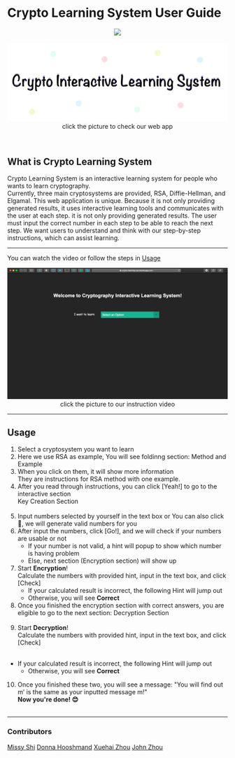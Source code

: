 # Crypto Learning System User Guide

<p align="center">
<a href="https://github.com/missystem/crypto_learning_sys/graphs/contributors" alt="Contributors"><img src="https://img.shields.io/badge/contributors-4-green" /></a>
</p>

<p align='center'>
<a href="https://crypto-learning-sys.herokuapp.com" class="image"><img src="images/logo.png" alt="" /></a><br/>
click the picture to check our web app
</p>
<br/>

## What is Crypto Learning System

Crypto Learning System is an interactive learning system for people who wants to learn cryptography. <br/>
Currently, three main cryptosystems are provided, RSA, Diffie-Hellman, and Elgamal. This web application is unique. Because it is not only providing generated results, it uses interactive learning tools and communicates with the user at each step. it is not only providing generated results. The user must input the correct number in each step to be able to reach the next step. We want users to understand and think with our step-by-step instructions, which can assist learning. <br/>

---

You can watch the video or follow the steps in [Usage](https://github.com/missystem/crypto_learning_sys#usage)<br/>
<p align='center'>
<a href="https://youtu.be/8n4My4PsU0w" class="image"><img src="images/webapppage.png" alt="" /></a><br/>
click the picture to our instruction video<br/>
</p>

---

## Usage
1. Select a cryptosystem you want to learn
<a href="https://crypto-learning-sys.herokuapp.com" class="image"><img src="images/instruction1.png" alt="" /></a><br/>
2. Here we use RSA as example, You will see foldinng section: Method and Example
<a href="https://crypto-learning-sys.herokuapp.com" class="image"><img src="images/instruction2.png" alt="" /></a><br/>
3. When you click on them, it will show more information<br/>
They are instructions for RSA method with one example.
<a href="https://crypto-learning-sys.herokuapp.com" class="image"><img src="images/instruction3.png" alt="" /></a><br/>
4. After you read through instructions, you can click [Yeah!] to go to the interactive section<br/>
	Key Creation Section <br/>
<a href="https://crypto-learning-sys.herokuapp.com" class="image"><img src="images/instruction4.png" alt="" /></a><br/>
5. Input numbers selected by yourself in the text box or You can also click 🎲, we will generate valid numbers for you 
<a href="https://crypto-learning-sys.herokuapp.com" class="image"><img src="images/instruction5.png" alt="" /></a><br/>
6. After input the numbers, click [Go!], and we will check if your numbers are usable or not
<a href="https://crypto-learning-sys.herokuapp.com" class="image"><img src="images/instruction7.png" alt="" /></a><br/>
	- If your number is not valid, a hint will popup to show which number is having problem
	<a href="https://crypto-learning-sys.herokuapp.com" class="image"><img src="images/error1.png" alt="" /></a><br/>
	- Else, next section (Encryption section) will show up
	<a href="https://crypto-learning-sys.herokuapp.com" class="image"><img src="images/instruction8.png" alt="" /></a><br/>
7. Start **Encryption**! <br/>
Calculate the numbers with provided hint, input in the text box, and click [Check] <br/>
	- If your calculated result is incorrect, the following Hint will jump out
	<a href="https://crypto-learning-sys.herokuapp.com" class="image"><img src="images/error2.png" alt="" /></a><br/>
	- Otherwise, you will see **Correct**
	<a href="https://crypto-learning-sys.herokuapp.com" class="image"><img src="images/instruction9.png" alt="" /></a><br/>
8. Once you finished the encryption section with correct answers, you are eligible to go to the next section: Decryption Section <br/>
<a href="https://crypto-learning-sys.herokuapp.com" class="image"><img src="images/instruction10.png" alt="" /></a><br/>
9. Start **Decryption**! <br/>
Calculate the numbers with provided hint, input in the text box, and click [Check] <br/>
<a href="https://crypto-learning-sys.herokuapp.com" class="image"><img src="images/instruction12.png" alt="" /></a><br/>
- If your calculated result is incorrect, the following Hint will jump out
	<a href="https://crypto-learning-sys.herokuapp.com" class="image"><img src="images/error3.png" alt="" /></a><br/>
	- Otherwise, you will see **Correct**
	<a href="https://crypto-learning-sys.herokuapp.com" class="image"><img src="images/instruction13.png" alt="" /></a><br/>
10. Once you finished these two, you will see a message: "You will find out m’ is the same as your inputted message m!"<br/>
**Now you're done! 😊** <br/>
<a href="https://crypto-learning-sys.herokuapp.com" class="image"><img src="images/instruction14.png" alt="" /></a><br/>

---

### Contributors
[Missy Shi](https://github.com/missystem)
[Donna Hooshmand](https://github.com/DonnaHooshmand)
[Xuehai Zhou](https://github.com/jzhou4)
[John Zhou](https://github.com/Xuehaiz)







